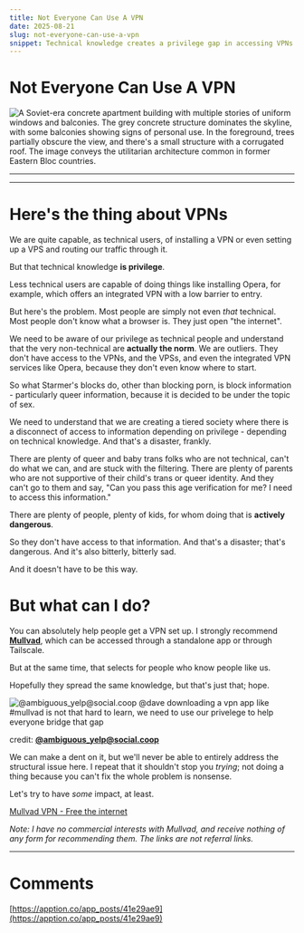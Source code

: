 ```yaml
---
title: Not Everyone Can Use A VPN
date: 2025-08-21
slug: not-everyone-can-use-a-vpn
snippet: Technical knowledge creates a privilege gap in accessing VPNs and information, particularly affecting non-technical users and marginalized communities. Many individuals lack the skills to bypass filtering systems, which can be dangerous and isolating. While helping others set up VPNs like Mullvad can make a difference, it is essential to recognize the broader structural issues that limit access to information and support.
---
```


# Not Everyone Can Use A VPN

![A Soviet-era concrete apartment building with multiple stories of uniform windows and balconies. The grey concrete structure dominates the skyline, with some balconies showing signs of personal use. In the foreground, trees partially obscure the view, and there's a small structure with a corrugated roof. The image conveys the utilitarian architecture common in former Eastern Bloc countries.](Not%20Everyone%20Can%20Use%20A%20VPN%20256b7795690c80e0873cc34af645d8ae/photo-1567076350737-b1b0735028c8-1.jpg)

---

---

# Here's the thing about VPNs

We are quite capable, as technical users, of installing a VPN or even setting up a VPS and routing our traffic through it.

But that technical knowledge **is privilege**.

Less technical users are capable of doing things like installing Opera, for example, which offers an integrated VPN with a low barrier to entry.

But here's the problem. Most people are simply not even _that_ technical. Most people don't know what a browser is. They just open "the internet".

We need to be aware of our privilege as technical people and understand that the very non-technical are **actually the norm**. We are outliers. They don't have access to the VPNs, and the VPSs, and even the integrated VPN services like Opera, because they don't even know where to start.

So what Starmer's blocks do, other than blocking porn, is block information - particularly queer information, because it is decided to be under the topic of sex.

We need to understand that we are creating a tiered society where there is a disconnect of access to information depending on privilege - depending on technical knowledge. And that's a disaster, frankly.

There are plenty of queer and baby trans folks who are not technical, can't do what we can, and are stuck with the filtering. There are plenty of parents who are not supportive of their child's trans or queer identity. And they can't go to them and say, "Can you pass this age verification for me? I need to access this information."

There are plenty of people, plenty of kids, for whom doing that is **actively dangerous**.

So they don't have access to that information. And that's a disaster; that's dangerous. And it's also bitterly, bitterly sad.

And it doesn't have to be this way.

# But what can I do?

You can absolutely help people get a VPN set up. I strongly recommend [**Mullvad**](https://mullvad.net/en), which can be accessed through a standalone app or through Tailscale.

But at the same time, that selects for people who know people like us.

Hopefully they spread the same knowledge, but that's just that; hope.

![@ambiguous_yelp@social.coop
@dave downloading a vpn app like #mullvad is not that hard to learn, we need to use our privelege to help everyone bridge that gap](Not%20Everyone%20Can%20Use%20A%20VPN%20256b7795690c80e0873cc34af645d8ae/CleanShot_2025-08-21_at_14.01.392x.png)

credit: [**@ambiguous_yelp@social.coop**](https://social.coop/@ambiguous_yelp)

We can make a dent on it, but we'll never be able to entirely address the structural issue here. I repeat that it shouldn't stop you _trying_; not doing a thing because you can't fix the whole problem is nonsense.

Let's try to have _some_ impact, at least.

[Mullvad VPN - Free the internet](https://mullvad.net/en)

_Note: I have no commercial interests with Mullvad, and receive nothing of any form for recommending them. The links are not referral links._

---

# Comments

[https://apption.co/app_posts/41e29ae9](https://apption.co/app_posts/41e29ae9)
